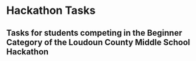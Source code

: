 # Hackathon Tasks
## Tasks for students competing in the Beginner Category of the Loudoun County Middle School Hackathon
